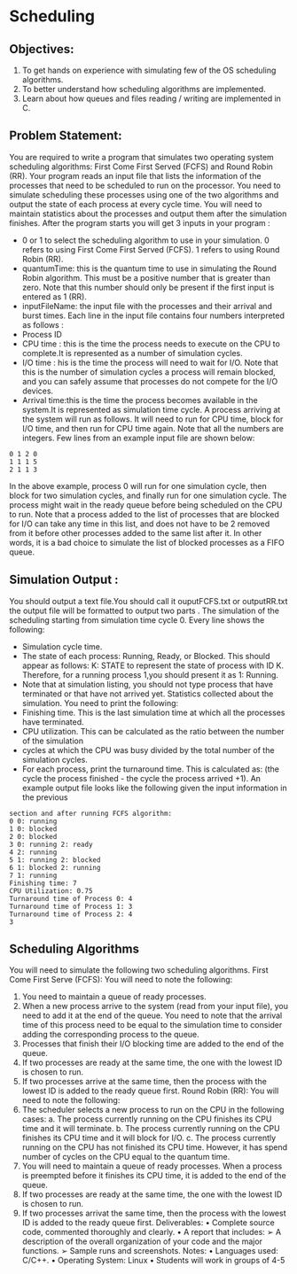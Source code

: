 # Scheduling

## Objectives:
1. To get hands on experience with simulating few of the OS scheduling algorithms.
2. To better understand how scheduling algorithms are implemented.
3. Learn about how queues and files reading / writing are implemented in C.
## Problem Statement:
You are required to write a program that simulates two operating system scheduling 
algorithms:
First Come First Served (FCFS) and Round Robin (RR). Your program reads an input file 
that lists the information of the processes that need to be scheduled to run on the processor. 
You need to simulate scheduling these processes using one of the two algorithms and output 
the state of each process at every cycle time. You will need to maintain statistics about the 
processes and output them after the simulation finishes.
After the program starts you will get 3 inputs in your program :
- 0 or 1 to select the scheduling algorithm to use in your simulation. 0 refers to using 
First Come First Served (FCFS). 1 refers to using Round Robin (RR).
- quantumTime: this is the quantum time to use in simulating the Round Robin 
algorithm. This must be a positive number that is greater than zero. Note that this 
number should only be present if the first input is entered as 1 (RR).
- inputFileName: the input file with the processes and their arrival and burst times.
Each line in the input file contains four numbers interpreted as follows :
- Process ID
- CPU time : this is the time the process needs to execute on the CPU to complete.It is 
represented as a number of simulation cycles.
- I/O time : his is the time the process will need to wait for I/O. Note that this is the 
number of simulation cycles a process will remain blocked, and you can safely 
assume that processes do not compete for the I/O devices.
- Arrival time:this is the time the process becomes available in the system.It is 
represented as simulation time cycle.
A process arriving at the system will run as follows. It will need to run for CPU time, block 
for I/O time, and then run for CPU time again. Note that all the numbers are integers. Few 
lines from an example input file are shown below:
```
0 1 2 0
1 1 1 5
2 1 1 3
```
In the above example, process 0 will run for one simulation cycle, then block for two 
simulation cycles, and finally run for one simulation cycle. The process might wait in the 
ready queue before being scheduled on the CPU to run. Note that a process added to the list 
of processes that are blocked for I/O can take any time in this list, and does not have to be 
2
removed from it before other processes added to the same list after it. In other words, it is a
bad choice to simulate the list of blocked processes as a FIFO queue.
## Simulation Output :
You should output a text file.You should call it ouputFCFS.txt or outputRR.txt the output file 
will be formatted to output two parts .
The simulation of the scheduling starting from simulation time cycle 0. Every line shows the
following:
- Simulation cycle time.
- The state of each process: Running, Ready, or Blocked. This should appear as 
follows: K: STATE to represent the state of process with ID K. Therefore, for a 
running process 1,you should present it as 1: Running.
- Note that at simulation listing, you should not type process that have terminated or 
that have not arrived yet.
Statistics collected about the simulation. You need to print the following:
- Finishing time. This is the last simulation time at which all the processes have 
terminated.
- CPU utilization. This can be calculated as the ratio between the number of the 
simulation
- cycles at which the CPU was busy divided by the total number of the simulation 
cycles.
- For each process, print the turnaround time. This is calculated as: (the cycle the 
process finished - the cycle the process arrived +1).
An example output file looks like the following given the input information in the previous 
```
section and after running FCFS algorithm:
0 0: running
1 0: blocked
2 0: blocked
3 0: running 2: ready
4 2: running
5 1: running 2: blocked
6 1: blocked 2: running
7 1: running
Finishing time: 7
CPU Utilization: 0.75
Turnaround time of Process 0: 4
Turnaround time of Process 1: 3
Turnaround time of Process 2: 4
3
```
## Scheduling Algorithms
You will need to simulate the following two scheduling algorithms.
First Come First Serve (FCFS):
You will need to note the following:
1. You need to maintain a queue of ready processes.
2. When a new process arrive to the system (read from your input file), you need to add 
it at the end of the queue. You need to note that the arrival time of this process need to 
be equal to the simulation time to consider adding the corresponding process to the 
queue.
3. Processes that finish their I/O blocking time are added to the end of the queue.
4. If two processes are ready at the same time, the one with the lowest ID is chosen to 
run.
5. If two processes arrive at the same time, then the process with the lowest ID is added 
to the ready queue first.
Round Robin (RR):
You will need to note the following:
1. The scheduler selects a new process to run on the CPU in the following cases:
a. The process currently running on the CPU finishes its CPU time and it will 
terminate.
b. The process currently running on the CPU finishes its CPU time and it will 
block for I/O.
c. The process currently running on the CPU has not finished its CPU time. 
However, it has spend number of cycles on the CPU equal to the quantum 
time.
2. You will need to maintain a queue of ready processes. When a process is preempted 
before it finishes its CPU time, it is added to the end of the queue.
3. If two processes are ready at the same time, the one with the lowest ID is chosen to 
run.
4. If two processes arrivat the same time, then the process with the lowest ID is added to 
the ready queue first.
Deliverables:
• Complete source code, commented thoroughly and clearly.
• A report that includes:
➢ A description of the overall organization of your code and the major functions.
➢ Sample runs and screenshots.
Notes:
• Languages used: C/C++.
• Operating System: Linux
• Students will work in groups of 4-5
